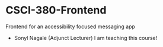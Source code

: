 # CSCI-380-Frontend
Frontend for an accessibility focused messaging app

* Sonyl Nagale (Adjunct Lecturer)
I am teaching this course!


